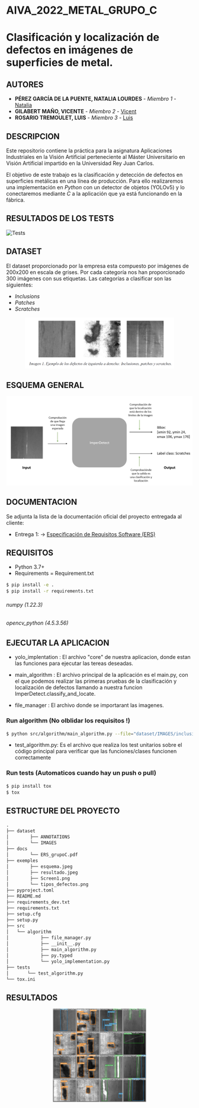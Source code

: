 # AIVA_2022_METAL_GRUPO_C
# Clasificación y localización de defectos en imágenes de superficies de metal.


## AUTORES

* **PÉREZ GARCÍA DE LA PUENTE, NATALIA LOURDES** - *Miembro 1* - [Natalia](https://github.com/natalialperez)
* **GILABERT MAÑO, VICENTE** - *Miembro 2* - [Vicent](https://github.com/vgilabert94)
* **ROSARIO TREMOULET, LUIS** - *Miembro 3* - [Luis](https://github.com/Luisrosario2604)


## DESCRIPCION
Este repositorio contiene la práctica para la asignatura Aplicaciones Industriales en la Visión Artificial perteneciente al Máster Universitario en Visión Artificial impartido en la Universidad Rey Juan Carlos.  

El objetivo de este trabajo es la clasificación y detección de defectos en superficies metálicas en una línea de producción. Para ello realizaremos una implementación en *Python* con un detector de objetos (YOLOv5) y lo conectaremos mediante *C* a la aplicación que ya está funcionando en la fábrica.

## RESULTADOS DE LOS TESTS

![Tests](https://github.com/Luisrosario2604/AIVA_2022_METAL/actions/workflows/tests.yml/badge.svg)

## DATASET
El dataset proporcionado por la empresa esta compuesto por imágenes de 200x200 en escala de grises.
Por cada categoría nos han proporcionado 300 imágenes con sus etiquetas. Las categorías a clasificar son las siguientes:
* *Inclusions*
* *Patches*
* *Scratches*

<p align="center">
	<img src="exemples/tipos_defectos.png" alt="resultado" width="80%"/>
</p>


## ESQUEMA GENERAL
<p align="center">
	<img src="exemples/esquema.jpeg" alt="esquema"/>
</p>


## DOCUMENTACION

Se adjunta la lista de la documentación oficial del proyecto entregada al cliente:
* Entrega 1: -> [Especificación de Requisitos Software (ERS)](docs/ERS_grupoC.pdf)


## REQUISITOS

* Python 3.7+
* Requirements = Requirement.txt
```bash
$ pip install -e .
$ pip install -r requirements.txt
```
###### numpy (1.22.3)
###### opencv_python (4.5.3.56)


## EJECUTAR LA APLICACION

* yolo_implentation : El archivo "core" de nuestra aplicacion, donde estan las funciones para ejecutar las tereas deseadas. 

* main_algorithm : El archivo principal de la aplicación es el main.py, con el que podemos realizar las primeras pruebas de la clasificación y localización de defectos llamando a nuestra funcion ImperDetect.classify_and_locate.

* file_manager : El archivo donde se importarant las imagenes.

### Run algorithm (No olblidar los requisitos !)
```bash
$ python src/algorithm/main_algorithm.py --file="dataset/IMAGES/inclusion_1.jpg" -s
```

* test_algorithm.py: Es el archivo que realiza los test unitarios sobre el código principal para verificar que las funciones/clases funcionen correctamente 

### Run tests (Automaticos cuando hay un push o pull)
```bash
$ pip install tox
$ tox
```

## ESTRUCTURE DEL PROYECTO

```
.
├── dataset
│        ├── ANNOTATIONS
│        └── IMAGES
├── docs
│        └── ERS_grupoC.pdf
├── exemples
│        ├── esquema.jpeg
│        ├── resultado.jpeg
│        ├── Screen1.png
│        └── tipos_defectos.png
├── pyproject.toml
├── README.md
├── requirements_dev.txt
├── requirements.txt
├── setup.cfg
├── setup.py
├── src
│   └── algorithm
│            ├── file_manager.py
│            ├── __init__.py
│            ├── main_algorithm.py
│            ├── py.typed
│            └── yolo_implementation.py
├── tests
│       └── test_algorithm.py
└── tox.ini
```


## RESULTADOS 
<p align="center">
	<img src="exemples/resultado.jpeg" alt="resultado" width="50%"/>
</p>
